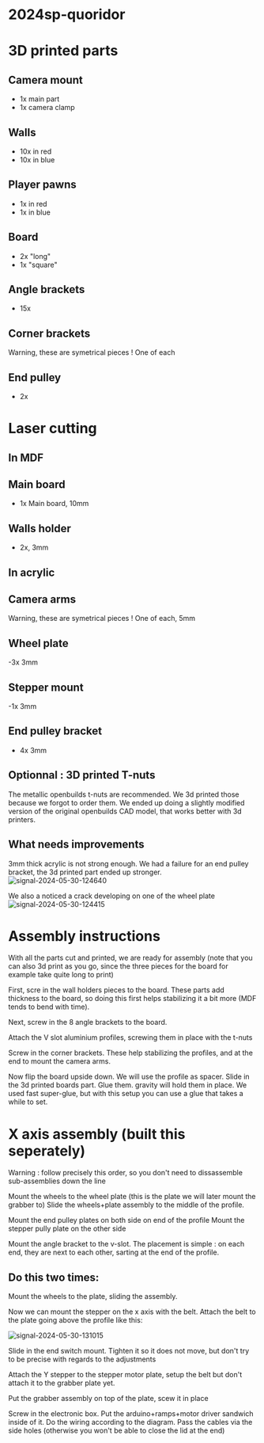 # 2024sp-quoridor

# 3D printed parts

## Camera mount
- 1x main part
- 1x camera clamp

## Walls

- 10x in red
- 10x in blue

## Player pawns

- 1x in red
- 1x in blue

## Board

- 2x "long"
- 1x "square"

## Angle brackets
- 15x

## Corner brackets

Warning, these are symetrical pieces !
One of each

## End pulley

- 2x

# Laser cutting

## In MDF

## Main board
- 1x Main board, 10mm

## Walls holder
- 2x, 3mm

## In acrylic

## Camera arms

Warning, these are symetrical pieces !
One of each, 5mm

## Wheel plate
-3x 3mm

## Stepper mount
-1x 3mm

## End pulley bracket

- 4x 3mm

## Optionnal : 3D printed T-nuts

The metallic openbuilds t-nuts are recommended. We 3d printed those because we forgot to order them. We ended up doing a slightly modified version of the original openbuilds CAD model, that works better with 3d printers.

## What needs improvements

3mm thick acrylic is not strong enough. We had a failure for an end pulley bracket, the 3d printed part ended up stronger.
![signal-2024-05-30-124640](https://github.com/epfl-cs358/2024sp-quoridor/assets/29517376/95a357cb-7f40-497b-b6b6-f81a8951fffd)

We also a noticed a crack developing on one of the wheel plate
![signal-2024-05-30-124415](https://github.com/epfl-cs358/2024sp-quoridor/assets/29517376/009971cb-2ad9-40ab-97fd-c830cd530be3)

# Assembly instructions

With all the parts cut and printed, we are ready for assembly (note that you can also 3d print as you go, since the three pieces for the board for example take quite long to print)

First, scre in the wall holders pieces to the board. These parts add thickness to the board, so doing this first helps stabilizing it a bit more (MDF tends to bend with time).

Next, screw in the 8 angle brackets to the board.

Attach the V slot aluminium profiles, screwing them in place with the t-nuts

Screw in the corner brackets. These help stabilizing the profiles, and at the end to mount the camera arms.

Now flip the board upside down. We will use the profile as spacer.
Slide in the 3d printed boards part. Glue them. gravity will hold them in place. We used fast super-glue, but with this setup you can use a glue that takes a while to set.

# X axis assembly (built this seperately)

Warning : follow precisely this order, so you don't need to dissassemble sub-assemblies down the line

Mount the wheels to the wheel plate (this is the plate we will later mount the grabber to)
Slide the wheels+plate assembly to the middle of the profile.



Mount the end pulley plates on both side on end of the profile
Mount the stepper pully plate on the other side

Mount the angle bracket to the v-slot. The placement is simple : on each end,  they are next to each other, sarting at the end of the profile.

## Do this two times:

Mount the wheels to the plate, sliding the assembly.

Now we can mount the stepper on the x axis with the belt. Attach the belt to the plate going above the profile like this:

![signal-2024-05-30-131015](https://github.com/epfl-cs358/2024sp-quoridor/assets/29517376/f2b83ba8-ecee-4d5d-bf38-fe47de7ae71f)

Slide in the end switch mount. Tighten it so it does not move, but don't try to be precise with regards to the adjustments

Attach the Y stepper to the stepper motor plate, setup the belt but don't attach it to the grabber plate yet.

Put the grabber assembly on top of the plate, scew it in place


Screw in the  electronic box.
Put the arduino+ramps+motor driver sandwich inside of it. Do the wiring according to the diagram. Pass the cables via the side holes (otherwise you won't be able to close the lid at the end)
